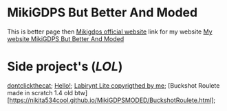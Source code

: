 # MikiGDPS But Better And Moded
This is better page then [Mikigdps official website](https://mikigamer888.github.io/MikiGDPS-Webside/index.html)
link for my website [My website MikiGDPS But Better And Moded](https://nikita534cool.github.io/MikiGDPSMODED/)
# Side project's (*LOL*)
[dontclickthecat](https://nikita534cool.github.io/MikiGDPSMODED/dontclickthecat.html);
[Hello!](https://nikita534cool.github.io/MikiGDPSMODED/Hello.html);
[Labirynt Lite copyrigthed by me](https://nikita534cool.github.io/MikiGDPSMODED/Labirynt_Lite.html);
[Buckshot Roulete made in scratch 1.4 old btw][https://nikita534cool.github.io/MikiGDPSMODED/BuckshotRoulete.html];
